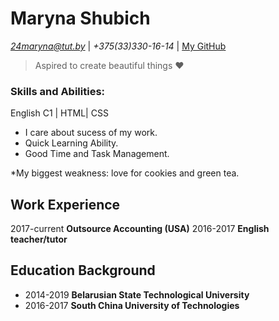 # Maryna Shubich

*24maryna@tut.by* | *+375(33)330-16-14* | [My GitHub](https://github.com/MadPanda26)

> Aspired to create beautiful things ♥
### Skills and Abilities:
English C1 | HTML| CSS 
* I care about sucess of my work.
* Quick Learning Ability.
* Good Time and Task Management.

*My biggest weakness: love for cookies and green tea.
## Work Experience 
2017-current **Outsource Accounting (USA)**
2016-2017 **English teacher/tutor**
## Education Background
* 2014-2019 **Belarusian State Technological University**
* 2016-2017 **South China University of Technologies**